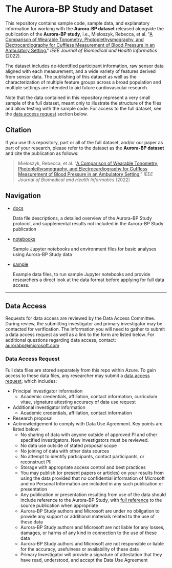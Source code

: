 # The Aurora-BP Study and Dataset

This repository contains sample code, sample data, and explanatory information for working with the **Aurora-BP dataset** released alongside the publication of the **Aurora-BP study**, i.e., Mieloszyk, Rebecca, et al. "[A Comparison of Wearable Tonometry, Photoplethysmography, and Electrocardiography for Cuffless Measurement of Blood Pressure in an Ambulatory Setting.](https://ieeexplore.ieee.org/document/9721156)" *IEEE Journal of Biomedical and Health Informatics* (2022).

The dataset includes de-identified participant information, raw sensor data aligned with each measurement, and a wide variety of features derived from sensor data. The publishing of this dataset as well as the characterization of multiple feature groups across a broad population and multiple settings are intended to aid future cardiovascular research.

Note that the data contained in this repository represent a very small sample of the full dataset, meant only to illustrate the structure of the files and allow testing with the sample code. For access to the full dataset, see the [data access request](#data-access-request) section below.

## Citation

If you use this repository, part or all of the full dataset, and/or our paper as part of your research, please refer to the dataset as the **Aurora-BP dataset** and cite the publication as follows:

> Mieloszyk, Rebecca, et al. "[A Comparison of Wearable Tonometry, Photoplethysmography, and Electrocardiography for Cuffless Measurement of Blood Pressure in an Ambulatory Setting.](https://ieeexplore.ieee.org/document/9721156)" *IEEE Journal of Biomedical and Health Informatics* (2022)

## Navigation

- [docs](docs/README.md)
  
  Data file descriptions, a detailed overview of the Aurora-BP Study protocol, and supplemental results not included in the Aurora-BP Study publication

- [notebooks](notebooks/README.md)
  
  Sample Jupyter notebooks and environment files for basic analyses using Aurora-BP Study data

- [sample](sample)
  
  Example data files, to run sample Jupyter notebooks and provide researchers a direct look at the data format before applying for full data access.

---

## Data Access

Requests for data access are reviewed by the Data Access Committee. During review, the submitting investigator and primary investigator may be contacted for verification. The information you will need to gather to submit a data access request as well as a link to the form are listed below. For additional questions regarding data access, contact: aurorabp@microsoft.com

### Data Access Request

Full data files are stored separately from this repo within Azure. To gain access to these data files, any researcher may submit a [data access request](https://microsoft.na3.adobesign.com/public/esignWidget?wid=CBFCIBAA3AAABLblqZhD74UtFW8mtjvfuL24R-oLahbMHQd2OJTLURiy0cT8RXlTEFf3n5Y8OzpPdEPSiEvY*), which includes:

- Principal investigator information
  - Academic credentials, affiliation, contact information, curriculum vitae, signature attesting accuracy of data use request
- Additional investigator information
  - Academic credentials, affiliation, contact information
- Research proposal
- Acknowledgement to comply with Data Use Agreement. Key points are listed below:
  - No sharing of data with anyone outside of approved PI and other specified investigators. New investigators must be reviewed.
  - No data use outside of stated proposal scope
  - No joining of data with other data sources
  - No attempt to identify participants, contact participants, or reconstruct PII
  - Storage with appropriate access control and best practices
  - You may publish (or present papers or articles) on your results from using the data provided that no confidential information of Microsoft and no Personal Information are included in any such publication or presentation
  - Any publication or presentation resulting from use of the data should include reference to the Aurora-BP Study, with [full reference](#citation) to the source publication when appropriate
  - Aurora-BP Study authors and Microsoft are under no obligation to provide any support or additional materials related to the use of these data
  - Aurora-BP Study authors and Microsoft are not liable for any losses, damages, or harms of any kind in connection to the use of these data
  - Aurora-BP Study authors and Microsoft are not responsible or liable for the accuracy, usefulness or availability of these data
  - Primary Investigator will provide a signature of attestation that they have read, understood, and accept the Data Use Agreement
